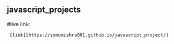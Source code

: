 ## javascript_projects
#live link:
```
 [link][https://sonumishra001.github.io/javascript_project/]
```
